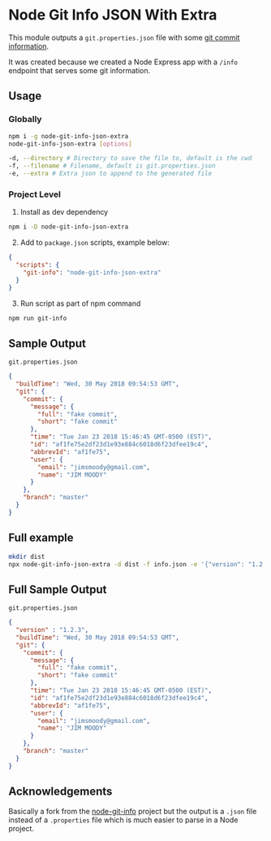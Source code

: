 # Node Git Info JSON With Extra

This module outputs a `git.properties.json` file with some [git commit information](#sample-output).

It was created because we created a Node Express app with a `/info` endpoint that serves some git information.

## Usage

### Globally

```sh
npm i -g node-git-info-json-extra
node-git-info-json-extra [options]

-d, --directory # Directory to save the file to, default is the cwd
-f, --filename # Filename, default is git.properties.json
-e, --extra # Extra json to append to the generated file
```

### Project Level

1. Install as dev dependency

```sh
npm i -D node-git-info-json-extra
```

2. Add to `package.json` scripts, example below:

```json
{
  "scripts": {
    "git-info": "node-git-info-json-extra"
  }
}
```

3. Run script as part of npm command

```sh
npm run git-info
```

## Sample Output

`git.properties.json`

```json
{
  "buildTime": "Wed, 30 May 2018 09:54:53 GMT",
  "git": {
    "commit": {
      "message": {
        "full": "fake commit",
        "short": "fake commit"
      },
      "time": "Tue Jan 23 2018 15:46:45 GMT-0500 (EST)",
      "id": "af1fe75e2df23d1e93e884c6018d6f23dfee19c4",
      "abbrevId": "af1fe75",
      "user": {
        "email": "jimsmoody@gmail.com",
        "name": "JIM MOODY"
      }
    },
    "branch": "master"
  }
}
```

## Full example

```sh
mkdir dist
npx node-git-info-json-extra -d dist -f info.json -e '{"version": "1.2.3"}'
```

## Full Sample Output

`git.properties.json`

```json
{
  "version" : "1.2.3",
  "buildTime": "Wed, 30 May 2018 09:54:53 GMT",
  "git": {
    "commit": {
      "message": {
        "full": "fake commit",
        "short": "fake commit"
      },
      "time": "Tue Jan 23 2018 15:46:45 GMT-0500 (EST)",
      "id": "af1fe75e2df23d1e93e884c6018d6f23dfee19c4",
      "abbrevId": "af1fe75",
      "user": {
        "email": "jimsmoody@gmail.com",
        "name": "JIM MOODY"
      }
    },
    "branch": "master"
  }
}
```

## Acknowledgements

Basically a fork from the [node-git-info](https://www.npmjs.com/package/node-git-info) project but the output is a `.json` file instead of a `.properties` file which is much easier to parse in a Node project.
